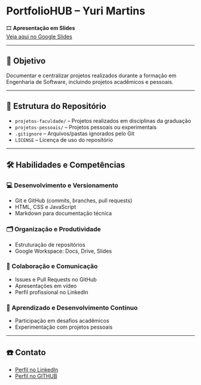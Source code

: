 # PortfolioHUB – Yuri Martins

🎞️ **Apresentação em Slides**  
[Veja aqui no Google Slides](https://docs.google.com/presentation/d/1rE0LtLtMQ-HIK7wSKU9VtMyF7wczG2D6VD4M7YhDcpU/edit?usp=sharing)

---

## 🎯 Objetivo

Documentar e centralizar projetos realizados durante a formação em Engenharia de Software, incluindo projetos acadêmicos e pessoais.

---

## 📁 Estrutura do Repositório

- `projetos-faculdade/` – Projetos realizados em disciplinas da graduação  
- `projetos-pessoais/` – Projetos pessoais ou experimentais  
- `.gitignore` – Arquivos/pastas ignorados pelo Git  
- `LICENSE` – Licença de uso do repositório  

---

## 🛠️ Habilidades e Competências

### 💻 Desenvolvimento e Versionamento
- Git e GitHub (commits, branches, pull requests)
- HTML, CSS e JavaScript
- Markdown para documentação técnica

### 🗂️ Organização e Produtividade
- Estruturação de repositórios
- Google Workspace: Docs, Drive, Slides

### 🤝 Colaboração e Comunicação
- Issues e Pull Requests no GitHub
- Apresentações em vídeo
- Perfil profissional no LinkedIn

### 🚀 Aprendizado e Desenvolvimento Contínuo
- Participação em desafios acadêmicos
- Experimentação com projetos pessoais

---

## ☎️ Contato

- [Perfil no LinkedIn](https://www.linkedin.com/in/yuri-martins-439405365/)  
- [Perfil no GITHUB](https://github.com/Yurimdev/)  
